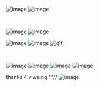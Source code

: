 
![image](https://64.media.tumblr.com/b7b78cac85392400d3ceaa274c5ac918/e63f002f858d1dc7-e4/s250x400/9280fc7d759245683eef19659af052ecd29b78f3.gif) ![image](https://64.media.tumblr.com/a6678514d0a4f1b5682b5d721f9c3941/dc25cf26ba4f0541-ee/s250x400/1dff7943e12bbbeef9dad58be0192d59c4e7d065.gif) 

<br>

![image](https://64.media.tumblr.com/18d681764cde28ac9a35451631010740/a54319e1067d8faf-09/s250x400/7e8ccce796c1adeda3572c38c4c8cbdc9251a31f.gif) ![image](https://64.media.tumblr.com/884c3ae3becddf5b6c4e8d474808fb5a/1ec44c1ab8849a1b-a1/s75x75_c1/90cf7750b3c5ab56719b9219d7ea2440579d6ab8.gif)

![image](https://64.media.tumblr.com/f095170052e35bd820c1e8aed1b54c16/1a96a4a8b5b8d3d6-72/s75x75_c1/f35fa8f316f1e2e2bdb7adb08ab2a81542aec55e.gifv) ![image](https://64.media.tumblr.com/7f2a42fe80facc418eb0bb0a148ac4c3/d7f24d8486e4e567-7e/s100x200/ea4bc86f1436c3881ec91b2daaa14a8ad141283d.png) ![gif](https://files.catbox.moe/uj66rg.gif)

<br>

![image](https://64.media.tumblr.com/fef73f6e41bd21177a19e52d98418cf9/f01b417193c36424-4a/s250x400/e58fe815a45c8545dd2a0e5e1fd07e3946f66df5.gif) ![image](https://files.catbox.moe/jswqts.gif) ![image](https://64.media.tumblr.com/34ec925de8b659e4baecb53bb6476e4d/64107bd354cd4629-ac/s250x400/1d256b58991688c4c3d8065fc9769a5254a67363.gif) ![image](https://files.catbox.moe/ao3e5l.gif)

thanks 4 viweing ^^// ![image](https://64.media.tumblr.com/6ae34bb05654bb2ee5d6f1e345158599/tumblr_inline_np9uqgRAkV1qid2nw_75sq.gif)
